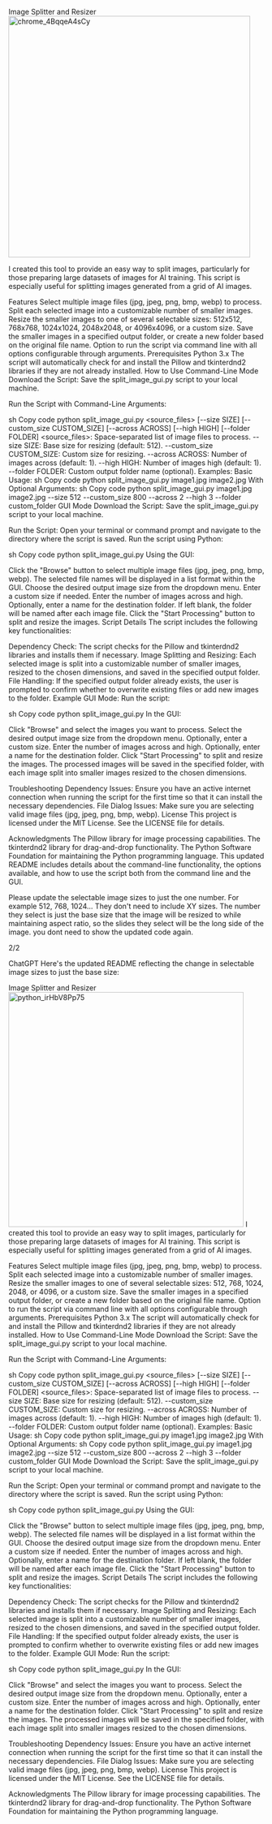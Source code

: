 Image Splitter and Resizer
<img width="476" alt="chrome_4BqqeA4sCy" src="https://github.com/Xerophayze/splitter/assets/113407496/7c5bf271-cf3e-4132-8513-a9bf2b3f69d8">

I created this tool to provide an easy way to split images, particularly for those preparing large datasets of images for AI training. This script is especially useful for splitting images generated from a grid of AI images.

Features
Select multiple image files (jpg, jpeg, png, bmp, webp) to process.
Split each selected image into a customizable number of smaller images.
Resize the smaller images to one of several selectable sizes: 512x512, 768x768, 1024x1024, 2048x2048, or 4096x4096, or a custom size.
Save the smaller images in a specified output folder, or create a new folder based on the original file name.
Option to run the script via command line with all options configurable through arguments.
Prerequisites
Python 3.x
The script will automatically check for and install the Pillow and tkinterdnd2 libraries if they are not already installed.
How to Use
Command-Line Mode
Download the Script: Save the split_image_gui.py script to your local machine.

Run the Script with Command-Line Arguments:

sh
Copy code
python split_image_gui.py <source_files> [--size SIZE] [--custom_size CUSTOM_SIZE] [--across ACROSS] [--high HIGH] [--folder FOLDER]
<source_files>: Space-separated list of image files to process.
--size SIZE: Base size for resizing (default: 512).
--custom_size CUSTOM_SIZE: Custom size for resizing.
--across ACROSS: Number of images across (default: 1).
--high HIGH: Number of images high (default: 1).
--folder FOLDER: Custom output folder name (optional).
Examples:
Basic Usage:
sh
Copy code
python split_image_gui.py image1.jpg image2.jpg
With Optional Arguments:
sh
Copy code
python split_image_gui.py image1.jpg image2.jpg --size 512 --custom_size 800 --across 2 --high 3 --folder custom_folder
GUI Mode
Download the Script: Save the split_image_gui.py script to your local machine.

Run the Script: Open your terminal or command prompt and navigate to the directory where the script is saved. Run the script using Python:

sh
Copy code
python split_image_gui.py
Using the GUI:

Click the "Browse" button to select multiple image files (jpg, jpeg, png, bmp, webp).
The selected file names will be displayed in a list format within the GUI.
Choose the desired output image size from the dropdown menu.
Enter a custom size if needed.
Enter the number of images across and high.
Optionally, enter a name for the destination folder. If left blank, the folder will be named after each image file.
Click the "Start Processing" button to split and resize the images.
Script Details
The script includes the following key functionalities:

Dependency Check: The script checks for the Pillow and tkinterdnd2 libraries and installs them if necessary.
Image Splitting and Resizing: Each selected image is split into a customizable number of smaller images, resized to the chosen dimensions, and saved in the specified output folder.
File Handling: If the specified output folder already exists, the user is prompted to confirm whether to overwrite existing files or add new images to the folder.
Example
GUI Mode:
Run the script:

sh
Copy code
python split_image_gui.py
In the GUI:

Click "Browse" and select the images you want to process.
Select the desired output image size from the dropdown menu.
Optionally, enter a custom size.
Enter the number of images across and high.
Optionally, enter a name for the destination folder.
Click "Start Processing" to split and resize the images.
The processed images will be saved in the specified folder, with each image split into smaller images resized to the chosen dimensions.

Troubleshooting
Dependency Issues: Ensure you have an active internet connection when running the script for the first time so that it can install the necessary dependencies.
File Dialog Issues: Make sure you are selecting valid image files (jpg, jpeg, png, bmp, webp).
License
This project is licensed under the MIT License. See the LICENSE file for details.

Acknowledgments
The Pillow library for image processing capabilities.
The tkinterdnd2 library for drag-and-drop functionality.
The Python Software Foundation for maintaining the Python programming language.
This updated README includes details about the command-line functionality, the options available, and how to use the script both from the command line and the GUI.

Please update the selectable image sizes to just the one number. For example 512, 768, 1024... They don't need to include XY sizes. The number they select is just the base size that the image will be resized to while maintaining aspect ratio, so the slides they select will be the long side of the image. you dont need to show the updated code again.

2/2

ChatGPT
Here's the updated README reflecting the change in selectable image sizes to just the base size:

Image Splitter and Resizer
<img width="463" alt="python_irHbV8Pp75" src="https://github.com/Xerophayze/splitter/assets/113407496/6cec060c-4e33-42c2-a487-8ddb8e2b8569">
I created this tool to provide an easy way to split images, particularly for those preparing large datasets of images for AI training. This script is especially useful for splitting images generated from a grid of AI images.

Features
Select multiple image files (jpg, jpeg, png, bmp, webp) to process.
Split each selected image into a customizable number of smaller images.
Resize the smaller images to one of several selectable sizes: 512, 768, 1024, 2048, or 4096, or a custom size.
Save the smaller images in a specified output folder, or create a new folder based on the original file name.
Option to run the script via command line with all options configurable through arguments.
Prerequisites
Python 3.x
The script will automatically check for and install the Pillow and tkinterdnd2 libraries if they are not already installed.
How to Use
Command-Line Mode
Download the Script: Save the split_image_gui.py script to your local machine.

Run the Script with Command-Line Arguments:

sh
Copy code
python split_image_gui.py <source_files> [--size SIZE] [--custom_size CUSTOM_SIZE] [--across ACROSS] [--high HIGH] [--folder FOLDER]
<source_files>: Space-separated list of image files to process.
--size SIZE: Base size for resizing (default: 512).
--custom_size CUSTOM_SIZE: Custom size for resizing.
--across ACROSS: Number of images across (default: 1).
--high HIGH: Number of images high (default: 1).
--folder FOLDER: Custom output folder name (optional).
Examples:
Basic Usage:
sh
Copy code
python split_image_gui.py image1.jpg image2.jpg
With Optional Arguments:
sh
Copy code
python split_image_gui.py image1.jpg image2.jpg --size 512 --custom_size 800 --across 2 --high 3 --folder custom_folder
GUI Mode
Download the Script: Save the split_image_gui.py script to your local machine.

Run the Script: Open your terminal or command prompt and navigate to the directory where the script is saved. Run the script using Python:

sh
Copy code
python split_image_gui.py
Using the GUI:

Click the "Browse" button to select multiple image files (jpg, jpeg, png, bmp, webp).
The selected file names will be displayed in a list format within the GUI.
Choose the desired output image size from the dropdown menu.
Enter a custom size if needed.
Enter the number of images across and high.
Optionally, enter a name for the destination folder. If left blank, the folder will be named after each image file.
Click the "Start Processing" button to split and resize the images.
Script Details
The script includes the following key functionalities:

Dependency Check: The script checks for the Pillow and tkinterdnd2 libraries and installs them if necessary.
Image Splitting and Resizing: Each selected image is split into a customizable number of smaller images, resized to the chosen dimensions, and saved in the specified output folder.
File Handling: If the specified output folder already exists, the user is prompted to confirm whether to overwrite existing files or add new images to the folder.
Example
GUI Mode:
Run the script:

sh
Copy code
python split_image_gui.py
In the GUI:

Click "Browse" and select the images you want to process.
Select the desired output image size from the dropdown menu.
Optionally, enter a custom size.
Enter the number of images across and high.
Optionally, enter a name for the destination folder.
Click "Start Processing" to split and resize the images.
The processed images will be saved in the specified folder, with each image split into smaller images resized to the chosen dimensions.

Troubleshooting
Dependency Issues: Ensure you have an active internet connection when running the script for the first time so that it can install the necessary dependencies.
File Dialog Issues: Make sure you are selecting valid image files (jpg, jpeg, png, bmp, webp).
License
This project is licensed under the MIT License. See the LICENSE file for details.

Acknowledgments
The Pillow library for image processing capabilities.
The tkinterdnd2 library for drag-and-drop functionality.
The Python Software Foundation for maintaining the Python programming language.
